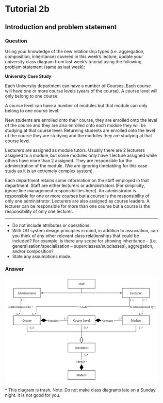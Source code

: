 # Tutorial 2b

## Introduction and problem statement

### Question

Using your knowledge of the new relationship types (i.e. aggregation, composition, inheritance) covered in
this week’s lecture, update your university class diagram from last week’s tutorial using the following
problem statement (same as last week):

**University Case Study**

Each University department can have a number of Courses. Each course will have one or more course levels
(years of the course). A course level will only belong to one course.

A course level can have a number of modules but that module can only belong to one course level.

New students are enrolled onto their course, they are enrolled onto the level of the course and they are also
enrolled onto each module they will be studying at that course level. Returning students are enrolled onto
the level of the course they are studying and the modules they are studying at that course level.

Lecturers are assigned as module tutors. Usually there are 2 lecturers assigned to a module, but some
modules only have 1 lecture assigned while others have more than 2 assigned. They are responsible for the
administration of the module. (We are ignoring timetabling for this case study as it is an extremely complex
system).

Each department retains some information on the staff employed in that department. Staff are either
lecturers or administrators (For simplicity, ignore line management responsibilities here). An administrator
is responsible for one or more courses but a course is the responsibility of only one administrator. Lecturers
are also assigned as course leaders. A lecturer can be responsible for more than one course but a course is
the responsibility of only one lecturer.

---

- Do not include attributes or operations.
- With OO system design principles in mind, in addition to association, can you think of any other relevant class relationships that could be included? For example, is there any scope for showing inheritance – (i.e. generalisation/specialisation – superclasses/subclasses), aggregation, and/or composition?
- State any assumptions made.

### Answer

![Class Diagram for University](./assets/2b.drawio.png)

^ This diagram is trash. 
  Note: Do not make class diagrams late on a Sunday night. It is not good for you.
